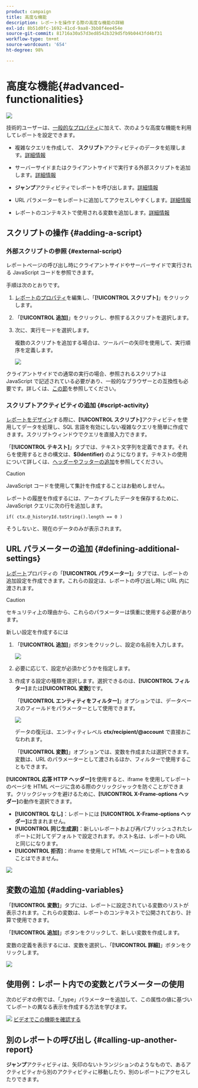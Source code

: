 ```yaml
---
product: campaign
title: 高度な機能
description: レポートを操作する際の高度な機能の詳細
exl-id: 8b51d0fc-1692-41cd-9aa8-3bb8f4ee454e
source-git-commit: 81716a30a57d3ed8542b329d5fb9b0443fd4bf31
workflow-type: tm+mt
source-wordcount: '654'
ht-degree: 98%

---
```


# 高度な機能{#advanced-functionalities}

![](../../assets/common.svg)

技術的ユーザーは、[一般的なプロパティ](../../reporting/using/properties-of-the-report.md)に加えて、次のような高度な機能を利用してレポートを設定できます。

* 複雑なクエリを作成して、 **スクリプト**&#x200B;アクティビティのデータを処理します。[詳細情報](#script-activity)

* サーバーサイドまたはクライアントサイドで実行する外部スクリプトを追加します。[詳細情報](#external-script)

* **ジャンプ**&#x200B;アクティビティでレポートを呼び出します。[詳細情報](#calling-up-another-report)

* URL パラメーターをレポートに追加してアクセスしやすくします。[詳細情報](#calling-up-another-report)

* レポートのコンテキストで使用される変数を追加します。[詳細情報](#adding-variables)

## スクリプトの操作 {#adding-a-script}

### 外部スクリプトの参照 {#external-script}

レポートページの呼び出し時にクライアントサイドやサーバーサイドで実行される JavaScript コードを参照できます。

手順は次のとおりです。

1. [レポートのプロパティ](../../reporting/using/properties-of-the-report.md)を編集し、「**[!UICONTROL スクリプト]**」をクリックします。
1. 「**[!UICONTROL 追加]**」をクリックし、参照するスクリプトを選択します。
1. 次に、実行モードを選択します。

   複数のスクリプトを追加する場合は、ツールバーの矢印を使用して、実行順序を定義します。

   ![](assets/reporting_custom_js.png)

クライアントサイドでの通常の実行の場合、参照されるスクリプトは JavaScript で記述されている必要があり、一般的なブラウザーとの互換性も必要です。詳しくは、[この節](../../web/using/web-forms-answers.md)を参照してください。

### スクリプトアクティビティの追加 {#script-activity}

[レポートをデザイン](../../reporting/using/creating-a-new-report.md#modelizing-the-chart)する際に、**[!UICONTROL スクリプト]**&#x200B;アクティビティを使用してデータを処理し、SQL 言語を有効にしない複雑なクエリを簡単に作成できます。スクリプトウィンドウでクエリを直接入力できます。

「**[!UICONTROL テキスト]**」タブでは、テキスト文字列を定義できます。それらを使用するときの構文は、**$(Identifier)** のようになります。テキストの使用について詳しくは、[ヘッダーやフッターの追加](../../reporting/using/element-layout.md#adding-a-header-and-a-footer)を参照してください。

>[!CAUTION]
>
>JavaScript コードを使用して集計を作成することはお勧めしません。

レポートの履歴を作成するには、アーカイブしたデータを保存するために、JavaScript クエリに次の行を追加します。

```
if( ctx.@_historyId.toString().length == 0 )
```

そうしないと、現在のデータのみが表示されます。

## URL パラメーターの追加 {#defining-additional-settings}

[レポート](../../reporting/using/properties-of-the-report.md)プロパティの「**[!UICONTROL パラメーター]**」タブでは、レポートの追加設定を作成できます。これらの設定は、レポートの呼び出し時に URL 内に渡されます。

>[!CAUTION]
>
>セキュリティ上の理由から、これらのパラメーターは慎重に使用する必要があります。

新しい設定を作成するには

1. 「**[!UICONTROL 追加]**」ボタンをクリックし、設定の名前を入力します。

   ![](assets/s_ncs_advuser_report_properties_09a.png)

1. 必要に応じて、設定が必須かどうかを指定します。

1. 作成する設定の種類を選択します。選択できるのは、**[!UICONTROL フィルター]**&#x200B;または&#x200B;**[!UICONTROL 変数]**&#x200B;です。

   「**[!UICONTROL エンティティをフィルター]**」オプションでは、データベースのフィールドをパラメーターとして使用できます。

   ![](assets/s_ncs_advuser_report_properties_09b.png)

   データの復元は、エンティティレベル **ctx/recipient/@account** で直接おこなわれます。

   「**[!UICONTROL 変数]**」オプションでは、変数を作成または選択できます。変数は、URL のパラメーターとして渡されるほか、フィルターで使用することもできます。

**[!UICONTROL 応答 HTTP ヘッダー]**&#x200B;を使用すると、iframe を使用してレポートのページを HTML ページに含める際のクリックジャックを防ぐことができます。クリックジャックを避けるために、**[!UICONTROL X-Frame-options ヘッダー]**&#x200B;の動作を選択できます。

* **[!UICONTROL なし]**：レポートには **[!UICONTROL X-Frame-options ヘッダー]**&#x200B;は含まれません。
* **[!UICONTROL 同じ生成源]**：新しいレポートおよび再パブリッシュされたレポートに対してデフォルトで設定されます。ホスト名は、レポートの URL と同じになります。
* **[!UICONTROL 拒否]**：iframe を使用して HTML ページにレポートを含めることはできません。

![](assets/s_ncs_advuser_report_properties_09c.png)

## 変数の追加 {#adding-variables}

「**[!UICONTROL 変数]**」タブには、レポートに設定されている変数のリストが表示されます。これらの変数は、レポートのコンテキストで公開されており、計算で使用できます。

「**[!UICONTROL 追加]**」ボタンをクリックして、新しい変数を作成します。

変数の定義を表示するには、変数を選択し、「**[!UICONTROL 詳細]**」ボタンをクリックします。

![](assets/s_ncs_advuser_report_properties_10.png)

## 使用例：レポート内での変数とパラメーターの使用

次のビデオの例では、「_type」パラメーターを追加して、この属性の値に基づいてレポートの異なる表示を作成する方法を学びます。

![](assets/do-not-localize/how-to-video.png) [ビデオでこの機能を確認する](https://helpx.adobe.com/campaign/classic/how-to/add-url-parameter-in-acv6.html?playlist=/ccx/v1/collection/product/campaign/classic/segment/business-practitioners/explevel/intermediate/applaunch/how-to-4/collection.ccx.js&amp;ref=helpx.adobe.com)


## 別のレポートの呼び出し {#calling-up-another-report}

**ジャンプ**&#x200B;アクティビティは、矢印のないトランジションのようなもので、あるアクティビティから別のアクティビティに移動したり、別のレポートにアクセスしたりできます。
